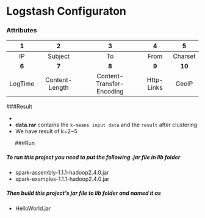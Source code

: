 # Logstash Configuraton

### Attributes
 1|2|3|4|5
:---:|:---------:|:----:|:------:|:---------:
IP | Subject | To | From | Charset 
**6**|**7**|**8**|**9**|**10**
LogTime|Content-Length  |Content-Transfer-Encoding |Http-Links |GeoIP

###Result
*  <br/>
 *  **data.rar** contains the `k-means input data` and the `result` after clustering
 * We have result of k=2~5



`
`
`
`
###Run

##### To run this project you need to put the following .jar file in lib folder
- spark-assembly-1.1.1-hadoop2.4.0.jar
- spark-examples-1.1.1-hadoop2.4.0.jar

##### Then build this project's jar file to lib folder and named it as
- HelloWorld.jar
